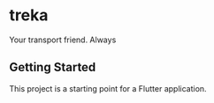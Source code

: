 # treka

Your transport friend. Always

## Getting Started

This project is a starting point for a Flutter application.
